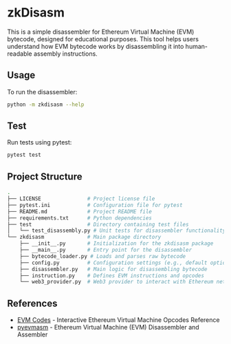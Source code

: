 # zkDisasm

This is a simple disassembler for Ethereum Virtual Machine (EVM) bytecode, designed for educational purposes. This tool helps users understand how EVM bytecode works by disassembling it into human-readable assembly instructions.

## Usage

To run the disassembler:

```bash
python -m zkdisasm --help
```

## Test

Run tests using pytest:

```bash
pytest test
```

## Project Structure

```bash
.
├── LICENSE               # Project license file
├── pytest.ini            # Configuration file for pytest
├── README.md             # Project README file
├── requirements.txt      # Python dependencies
├── test                  # Directory containing test files
│   └── test_disassembly.py # Unit tests for disassembler functionality
└── zkdisasm              # Main package directory
    ├── __init__.py       # Initialization for the zkdisasm package
    ├── __main__.py       # Entry point for the disassembler
    ├── bytecode_loader.py # Loads and parses raw bytecode
    ├── config.py         # Configuration settings (e.g., default options)
    ├── disassembler.py   # Main logic for disassembling bytecode
    ├── instruction.py    # Defines EVM instructions and opcodes
    └── web3_provider.py  # Web3 provider to interact with Ethereum network
```

## References

- [EVM Codes](https://www.evm.codes/?fork=cancun) - Interactive Ethereum Virtual Machine Opcodes Reference
- [pyevmasm](https://github.com/crytic/pyevmasm) - Ethereum Virtual Machine (EVM) Disassembler and Assembler

